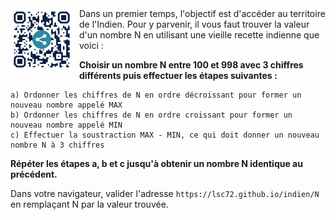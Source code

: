 <img src="qrc.png" width="100" height="100" style="float:left; margin-right:10px;">
Dans un premier temps, l'objectif est d'accéder au territoire de l'Indien.  
Pour y parvenir, il vous faut trouver la valeur d'un nombre N en utilisant une vieille recette indienne que voici :  
  
__Choisir un nombre N entre 100 et 998 avec 3 chiffres différents puis effectuer les étapes suivantes :__
````
a) Ordonner les chiffres de N en ordre décroissant pour former un nouveau nombre appelé MAX
b) Ordonner les chiffres de N en ordre croissant pour former un nouveau nombre appelé MIN
c) Effectuer la soustraction MAX - MIN, ce qui doit donner un nouveau nombre N à 3 chiffres
````
__Répéter les étapes a, b et c jusqu'à obtenir un nombre N identique au précédent.__


Dans votre navigateur, valider l'adresse  ```https://lsc72.github.io/indien/N```  
en remplaçant N par la valeur trouvée.
